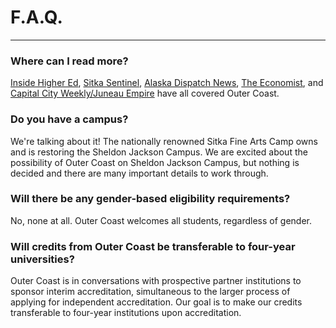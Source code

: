# F.A.Q.

***

### Where can I read more?

[Inside Higher Ed](https://www.insidehighered.com/news/2015/12/11/outer-coast-college-seeks-replicate-deep-springs-success), [Sitka Sentinel](http://sitkasentinel.com/7/2012-05-10-22-08-10/local-news/9434-group-targets-sj-campus-for-new-college), [Alaska Dispatch News](https://www.adn.com/education/article/lawmaker-plans-new-unusual-private-college-sitka/2015/12/18/), [The Economist](https://www.economist.com/christmas-specials/2017/12/19/an-alternative-college-education), and       [Capital City Weekly/Juneau Empire](http://juneauempire.com/capitalcityweekly/ccw-features/2018-04-11/rethinking-college-experience-sitka) have all covered Outer Coast.

### Do you have a campus?

We're talking about it! The nationally renowned Sitka Fine Arts Camp owns and is restoring the Sheldon Jackson Campus. We are excited about the possibility of Outer Coast on Sheldon Jackson Campus, but nothing is decided and there are many important details to work through.

### Will there be any gender-based eligibility requirements?

No, none at all. Outer Coast welcomes all students, regardless of gender.

### Will credits from Outer Coast be transferable to four-year universities?

Outer Coast is in conversations with prospective partner institutions to sponsor interim accreditation, simultaneous to the larger process of applying for independent accreditation. Our goal is to make our credits transferable to four-year institutions upon accreditation.
